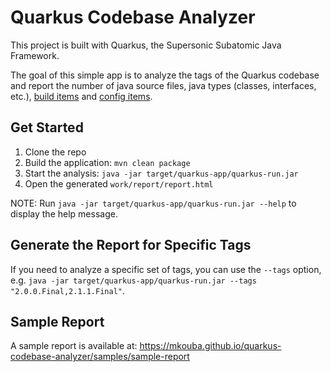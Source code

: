 # Quarkus Codebase Analyzer

This project is built with Quarkus, the Supersonic Subatomic Java Framework.

The goal of this simple app is to analyze the tags of the Quarkus codebase and report the number of java source files, java types (classes, interfaces, etc.), [build items](https://quarkus.io/guides/writing-extensions#build-items) and [config items](https://quarkus.io/guides/writing-extensions#configuration-keys).

## Get Started

1. Clone the repo
2. Build the application: `mvn clean package`
3. Start the analysis: `java -jar target/quarkus-app/quarkus-run.jar`
4. Open the generated `work/report/report.html`

NOTE: Run `java -jar target/quarkus-app/quarkus-run.jar --help` to display the help message.

## Generate the Report for Specific Tags

If you need to analyze a specific set of tags, you can use the `--tags` option, e.g. `java -jar target/quarkus-app/quarkus-run.jar --tags "2.0.0.Final,2.1.1.Final"`.

## Sample Report

A sample report is available at: https://mkouba.github.io/quarkus-codebase-analyzer/samples/sample-report
